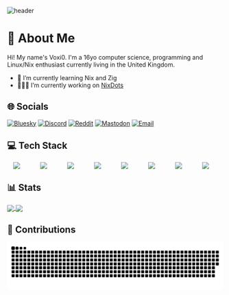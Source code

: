 <!-- Banner -->
![header](https://capsule-render.vercel.app/api?type=waving&color=gradient&height=100&section=header&text=🌃Voxi0&fontSize=50)

<!-- Introduction -->
# 💫 About Me
Hi! My name's Voxi0. I'm a 16yo computer science, programming and Linux/Nix enthusiast currently living in the United Kingdom.

- 🌱 I’m currently learning Nix and Zig
- 👨🏻‍💻 I’m currently working on [NixDots](https://github.com/Voxi0/NixDots)

## 🌐 Socials
[![Bluesky](https://img.shields.io/badge/bluesky-0285FF?logo=Bluesky&logoColor=%23FFFFFF)](https://bsky.app/profile/did:plc:4dx2v5iah2bvcwiglnyuvtvc)
[![Discord](https://img.shields.io/badge/Discord-%237289DA.svg?logo=discord&logoColor=white)](https://discord.gg/1016332310741799054)
[![Reddit](https://img.shields.io/badge/Reddit-%23FF4500.svg?logo=Reddit&logoColor=white)](https://reddit.com/user/derpJava) 
[![Mastodon](https://img.shields.io/badge/-MASTODON-%232B90D9?logo=mastodon&logoColor=white)](https://mastodon.social/@voxi0)
[![Email](https://img.shields.io/badge/Email-D14836?logo=gmail&logoColor=white)](mailto:alif200099@gmail.com)

## 💻 Tech Stack
<div align="center" style="display: flex; justify-content: space-around;">
	<img src="https://cdn.jsdelivr.net/gh/devicons/devicon@latest/icons/linux/linux-original.svg" width=35/>
	<img src="https://cdn.jsdelivr.net/gh/devicons/devicon@latest/icons/neovim/neovim-original.svg" width=35/>
	<img src="https://cdn.jsdelivr.net/gh/devicons/devicon@latest/icons/git/git-original.svg" width=35/>
	<img src="https://cdn.jsdelivr.net/gh/devicons/devicon@latest/icons/markdown/markdown-original.svg" width=35/>
	<img src="https://cdn.jsdelivr.net/gh/devicons/devicon@latest/icons/nixos/nixos-original.svg" width=35/>
	<img src="https://cdn.jsdelivr.net/gh/devicons/devicon@latest/icons/zig/zig-original.svg" width=35/>
	<img src="https://cdn.jsdelivr.net/gh/devicons/devicon@latest/icons/html5/html5-original.svg" width=35/>
	<img src="https://cdn.jsdelivr.net/gh/devicons/devicon@latest/icons/css3/css3-original.svg" width=35/>
</div>

<!-- Github statistics -->
## 📊 Stats
<a href="https://github.com/anuraghazra/github-readme-stats">
  <img height=200 align="center" src="https://github-readme-stats.vercel.app/api?username=voxi0&theme=radical&rank_icon=default&include_all_commits=false&border_radius=4&hide_border=true"/>
</a>
<a href="https://github.com/anuraghazra/convoychat">
  <img height=200 align="center" src="https://github-readme-stats.vercel.app/api/top-langs?username=voxi0&theme=radical&layout=compact&langs_count=8&border_radius=4&hide_border=true&hide_progress=false"/>
</a>

<!-- Snake animation -->
## 🐍 Contributions
![Snake GIF](https://github.com/Voxi0/Voxi0/blob/output/github-snake-dark.svg)
